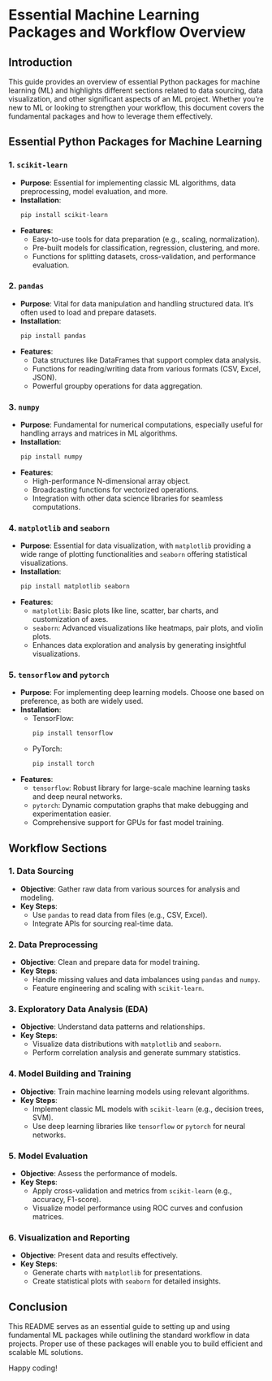 # Essential Machine Learning Packages and Workflow Overview

## Introduction
This guide provides an overview of essential Python packages for machine learning (ML) and highlights different sections related to data sourcing, data visualization, and other significant aspects of an ML project. Whether you’re new to ML or looking to strengthen your workflow, this document covers the fundamental packages and how to leverage them effectively.

## Essential Python Packages for Machine Learning
### 1. `scikit-learn`
- **Purpose**: Essential for implementing classic ML algorithms, data preprocessing, model evaluation, and more.
- **Installation**: 
  ```bash
  pip install scikit-learn
  ```
- **Features**:
  - Easy-to-use tools for data preparation (e.g., scaling, normalization).
  - Pre-built models for classification, regression, clustering, and more.
  - Functions for splitting datasets, cross-validation, and performance evaluation.

### 2. `pandas`
- **Purpose**: Vital for data manipulation and handling structured data. It’s often used to load and prepare datasets.
- **Installation**:
  ```bash
  pip install pandas
  ```
- **Features**:
  - Data structures like DataFrames that support complex data analysis.
  - Functions for reading/writing data from various formats (CSV, Excel, JSON).
  - Powerful groupby operations for data aggregation.

### 3. `numpy`
- **Purpose**: Fundamental for numerical computations, especially useful for handling arrays and matrices in ML algorithms.
- **Installation**:
  ```bash
  pip install numpy
  ```
- **Features**:
  - High-performance N-dimensional array object.
  - Broadcasting functions for vectorized operations.
  - Integration with other data science libraries for seamless computations.

### 4. `matplotlib` and `seaborn`
- **Purpose**: Essential for data visualization, with `matplotlib` providing a wide range of plotting functionalities and `seaborn` offering statistical visualizations.
- **Installation**:
  ```bash
  pip install matplotlib seaborn
  ```
- **Features**:
  - `matplotlib`: Basic plots like line, scatter, bar charts, and customization of axes.
  - `seaborn`: Advanced visualizations like heatmaps, pair plots, and violin plots.
  - Enhances data exploration and analysis by generating insightful visualizations.

### 5. `tensorflow` and `pytorch`
- **Purpose**: For implementing deep learning models. Choose one based on preference, as both are widely used.
- **Installation**:
  - TensorFlow:
    ```bash
    pip install tensorflow
    ```
  - PyTorch:
    ```bash
    pip install torch
    ```
- **Features**:
  - `tensorflow`: Robust library for large-scale machine learning tasks and deep neural networks.
  - `pytorch`: Dynamic computation graphs that make debugging and experimentation easier.
  - Comprehensive support for GPUs for fast model training.

## Workflow Sections
### 1. Data Sourcing
- **Objective**: Gather raw data from various sources for analysis and modeling.
- **Key Steps**:
  - Use `pandas` to read data from files (e.g., CSV, Excel).
  - Integrate APIs for sourcing real-time data.
  
### 2. Data Preprocessing
- **Objective**: Clean and prepare data for model training.
- **Key Steps**:
  - Handle missing values and data imbalances using `pandas` and `numpy`.
  - Feature engineering and scaling with `scikit-learn`.

### 3. Exploratory Data Analysis (EDA)
- **Objective**: Understand data patterns and relationships.
- **Key Steps**:
  - Visualize data distributions with `matplotlib` and `seaborn`.
  - Perform correlation analysis and generate summary statistics.

### 4. Model Building and Training
- **Objective**: Train machine learning models using relevant algorithms.
- **Key Steps**:
  - Implement classic ML models with `scikit-learn` (e.g., decision trees, SVM).
  - Use deep learning libraries like `tensorflow` or `pytorch` for neural networks.

### 5. Model Evaluation
- **Objective**: Assess the performance of models.
- **Key Steps**:
  - Apply cross-validation and metrics from `scikit-learn` (e.g., accuracy, F1-score).
  - Visualize model performance using ROC curves and confusion matrices.

### 6. Visualization and Reporting
- **Objective**: Present data and results effectively.
- **Key Steps**:
  - Generate charts with `matplotlib` for presentations.
  - Create statistical plots with `seaborn` for detailed insights.

## Conclusion
This README serves as an essential guide to setting up and using fundamental ML packages while outlining the standard workflow in data projects. Proper use of these packages will enable you to build efficient and scalable ML solutions.

Happy coding!